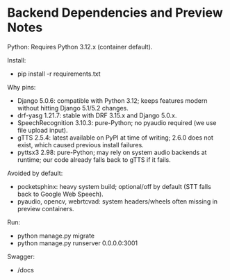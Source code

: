 # Backend Dependencies and Preview Notes

Python: Requires Python 3.12.x (container default).

Install:
- pip install -r requirements.txt

Why pins:
- Django 5.0.6: compatible with Python 3.12; keeps features modern without hitting Django 5.1/5.2 changes.
- drf-yasg 1.21.7: stable with DRF 3.15.x and Django 5.0.x.
- SpeechRecognition 3.10.3: pure-Python; no pyaudio required (we use file upload input).
- gTTS 2.5.4: latest available on PyPI at time of writing; 2.6.0 does not exist, which caused previous install failures.
- pyttsx3 2.98: pure-Python; may rely on system audio backends at runtime; our code already falls back to gTTS if it fails.

Avoided by default:
- pocketsphinx: heavy system build; optional/off by default (STT falls back to Google Web Speech).
- pyaudio, opencv, webrtcvad: system headers/wheels often missing in preview containers.

Run:
- python manage.py migrate
- python manage.py runserver 0.0.0.0:3001

Swagger:
- /docs
